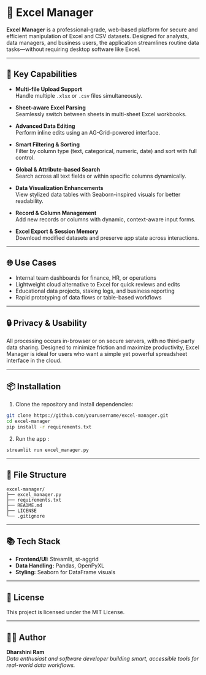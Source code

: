 # 📁 Excel Manager

**Excel Manager** is a professional-grade, web-based platform for secure and efficient manipulation of Excel and CSV datasets. Designed for analysts, data managers, and business users, the application streamlines routine data tasks—without requiring desktop software like Excel.

---

## 💼 Key Capabilities

- **Multi-file Upload Support**  
  Handle multiple `.xlsx` or `.csv` files simultaneously.

- **Sheet-aware Excel Parsing**  
  Seamlessly switch between sheets in multi-sheet Excel workbooks.

- **Advanced Data Editing**  
  Perform inline edits using an AG-Grid-powered interface.

- **Smart Filtering & Sorting**  
  Filter by column type (text, categorical, numeric, date) and sort with full control.

- **Global & Attribute-based Search**  
  Search across all text fields or within specific columns dynamically.

- **Data Visualization Enhancements**  
  View stylized data tables with Seaborn-inspired visuals for better readability.

- **Record & Column Management**  
  Add new records or columns with dynamic, context-aware input forms.

- **Excel Export & Session Memory**  
  Download modified datasets and preserve app state across interactions.

---

## 🌐 Use Cases

- Internal team dashboards for finance, HR, or operations  
- Lightweight cloud alternative to Excel for quick reviews and edits  
- Educational data projects, staking logs, and business reporting  
- Rapid prototyping of data flows or table-based workflows

---

## 🔒 Privacy & Usability

All processing occurs in-browser or on secure servers, with no third-party data sharing. Designed to minimize friction and maximize productivity, Excel Manager is ideal for users who want a simple yet powerful spreadsheet interface in the cloud.

---

## 📦 Installation

1. Clone the repository and install dependencies:

```bash
git clone https://github.com/yourusername/excel-manager.git
cd excel-manager
pip install -r requirements.txt
```

2. Run the app :

```bash
streamlit run excel_manager.py
```

---

## 📁 File Structure

```
excel-manager/
├── excel_manager.py              
├── requirements.txt        
├── README.md              
├── LICENSE               
└── .gitignore           
```

---

## 📚 Tech Stack

- **Frontend/UI:** Streamlit, st-aggrid
- **Data Handling:** Pandas, OpenPyXL
- **Styling:** Seaborn for DataFrame visuals

---

## 📄 License

This project is licensed under the MIT License.

---

## 👩‍💻 Author

**Dharshini Ram**  
_Data enthusiast and software developer building smart, accessible tools for real-world data workflows._
